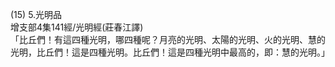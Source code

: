 (15) 5.光明品  
增支部4集141經/光明經(莊春江譯)  
「比丘們！有這四種光明，哪四種呢？月亮的光明、太陽的光明、火的光明、慧的光明，比丘們！這是四種光明。比丘們！這是四種光明中最高的，即：慧的光明。」  
  
  
